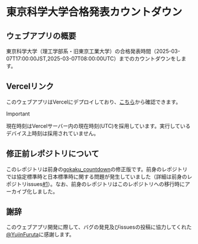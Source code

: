 # 東京科学大学合格発表カウントダウン
## ウェブアプリの概要
東京科学大学（理工学部系・旧東京工業大学）の合格発表時間（2025-03-07T17:00:00JST,2025-03-07T08:00:00UTC）までのカウントダウンをします。
## Vercelリンク
このウェブアプリはVercelにデプロイしており、[こちら](https://gokakuhappyo-tokyokagaku.vercel.app/)から確認できます。
> [!IMPORTANT]
> 現在時刻はVercelサーバー内の現在時刻(UTC)を採用しています。実行しているデバイス上時刻は採用されていません。
## 修正前レポジトリについて
このレポジトリは前身の[gokaku_countdown](https://github.com/yunamaki3/gokaku_countdown)の修正版です。前身のレポジトリでは協定標準時と日本標準時に関する問題が発生していました（詳細は前身のレポジトリissues[#1](https://github.com/yunamaki3/gokaku_countdown/issues/1)）。なお、前身のレポジトリはこのレポジトリへの移行時にアーカイブ化しました。
## 謝辞
このウェブアプリ開発に際して、バグの発見及びissuesの投稿に協力してくれた[@YujinFuruta](https://github.com/YujinFuruta)に感謝します。
